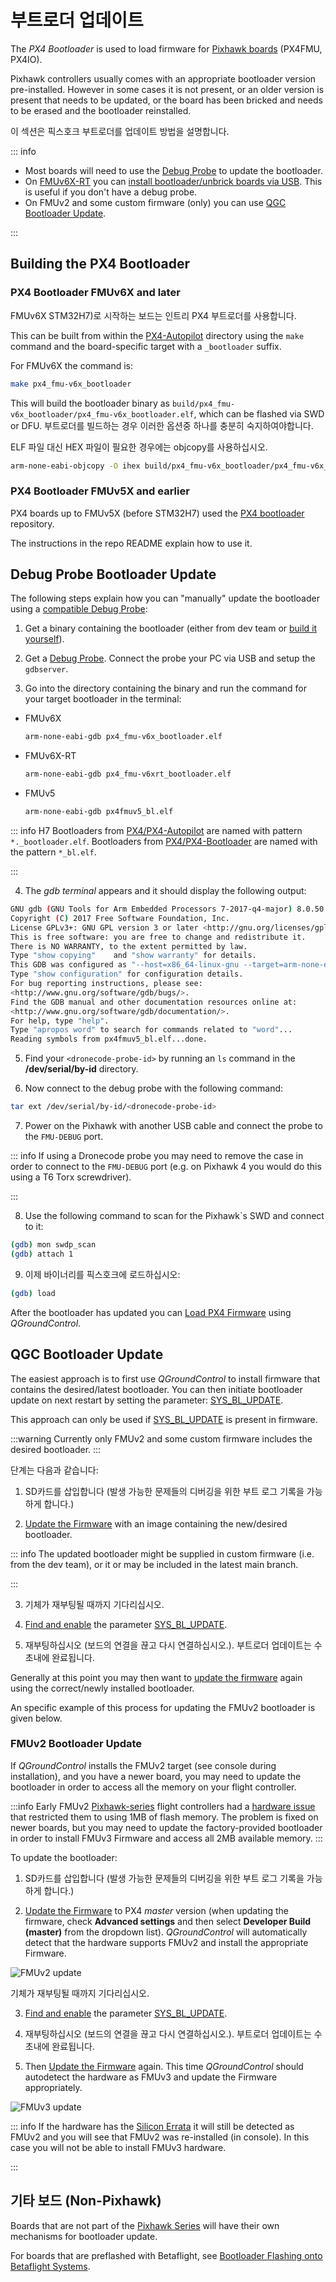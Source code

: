 # 부트로더 업데이트

The _PX4 Bootloader_ is used to load firmware for [Pixhawk boards](../flight_controller/pixhawk_series.md) (PX4FMU, PX4IO).

Pixhawk controllers usually comes with an appropriate bootloader version pre-installed.
However in some cases it is not present, or an older version is present that needs to be updated, or the board has been bricked and needs to be erased and the bootloader reinstalled.

이 섹션은 픽스호크 부트로더를 업데이트 방법을 설명합니다.

::: info

- Most boards will need to use the [Debug Probe](#debug-probe-bootloader-update) to update the bootloader.
- On [FMUv6X-RT](../flight_controller/pixhawk6x-rt.md) you can [install bootloader/unbrick boards via USB](bootloader_update_v6xrt.md).
  This is useful if you don't have a debug probe.
- On FMUv2 and some custom firmware (only) you can use [QGC Bootloader Update](#qgc-bootloader-update).

:::

## Building the PX4 Bootloader

### PX4 Bootloader FMUv6X and later

FMUv6X STM32H7)로 시작하는 보드는 인트리 PX4 부트로더를 사용합니다.

This can be built from within the [PX4-Autopilot](https://github.com/PX4/PX4-Autopilot) directory using the `make` command and the board-specific target with a `_bootloader` suffix.

For FMUv6X the command is:

```sh
make px4_fmu-v6x_bootloader
```

This will build the bootloader binary as `build/px4_fmu-v6x_bootloader/px4_fmu-v6x_bootloader.elf`, which can be flashed via SWD or DFU.
부트로더를 빌드하는 경우 이러한 옵션중 하나를 충분히 숙지하여야합니다.

ELF 파일 대신 HEX 파일이 필요한 경우에는 objcopy를 사용하십시오.

```sh
arm-none-eabi-objcopy -O ihex build/px4_fmu-v6x_bootloader/px4_fmu-v6x_bootloader.elf px4_fmu-v6x_bootloader.hex
```

### PX4 Bootloader FMUv5X and earlier

PX4 boards up to FMUv5X (before STM32H7) used the [PX4 bootloader](https://github.com/PX4/Bootloader) repository.

The instructions in the repo README explain how to use it.

## Debug Probe Bootloader Update

The following steps explain how you can "manually" update the bootloader using a [compatible Debug Probe](../debug/swd_debug.md#debug-probes-for-px4-hardware):

1. Get a binary containing the bootloader (either from dev team or [build it yourself](#building-the-px4-bootloader)).

2. Get a [Debug Probe](../debug/swd_debug.md#debug-probes-for-px4-hardware).
  Connect the probe your PC via USB and setup the `gdbserver`.

3. Go into the directory containing the binary and run the command for your target bootloader in the terminal:

  - FMUv6X

    ```sh
    arm-none-eabi-gdb px4_fmu-v6x_bootloader.elf
    ```

  - FMUv6X-RT

    ```sh
    arm-none-eabi-gdb px4_fmu-v6xrt_bootloader.elf
    ```

  - FMUv5

    ```sh
    arm-none-eabi-gdb px4fmuv5_bl.elf
    ```

  ::: info
  H7 Bootloaders from [PX4/PX4-Autopilot](https://github.com/PX4/PX4-Autopilot) are named with pattern `*._bootloader.elf`.
  Bootloaders from [PX4/PX4-Bootloader](https://github.com/PX4/PX4-Bootloader) are named with the pattern `*_bl.elf`.

:::

4. The _gdb terminal_ appears and it should display the following output:

  ```sh
  GNU gdb (GNU Tools for Arm Embedded Processors 7-2017-q4-major) 8.0.50.20171128-git
  Copyright (C) 2017 Free Software Foundation, Inc.
  License GPLv3+: GNU GPL version 3 or later <http://gnu.org/licenses/gpl.html>
  This is free software: you are free to change and redistribute it.
  There is NO WARRANTY, to the extent permitted by law.
  Type "show copying"    and "show warranty" for details.
  This GDB was configured as "--host=x86_64-linux-gnu --target=arm-none-eabi".
  Type "show configuration" for configuration details.
  For bug reporting instructions, please see:
  <http://www.gnu.org/software/gdb/bugs/>.
  Find the GDB manual and other documentation resources online at:
  <http://www.gnu.org/software/gdb/documentation/>.
  For help, type "help".
  Type "apropos word" to search for commands related to "word"...
  Reading symbols from px4fmuv5_bl.elf...done.
  ```

5. Find your `<dronecode-probe-id>` by running an `ls` command in the **/dev/serial/by-id** directory.

6. Now connect to the debug probe with the following command:

  ```sh
  tar ext /dev/serial/by-id/<dronecode-probe-id>
  ```

7. Power on the Pixhawk with another USB cable and connect the probe to the `FMU-DEBUG` port.

  ::: info
  If using a Dronecode probe you may need to remove the case in order to connect to the `FMU-DEBUG` port (e.g. on Pixhawk 4 you would do this using a T6 Torx screwdriver).

:::

8. Use the following command to scan for the Pixhawk\`s SWD and connect to it:

  ```sh
  (gdb) mon swdp_scan
  (gdb) attach 1
  ```

9. 이제 바이너리를 픽스호크에 로드하십시오:

  ```sh
  (gdb) load
  ```

After the bootloader has updated you can [Load PX4 Firmware](../config/firmware.md) using _QGroundControl_.

## QGC Bootloader Update

The easiest approach is to first use _QGroundControl_ to install firmware that contains the desired/latest bootloader.
You can then initiate bootloader update on next restart by setting the parameter: [SYS_BL_UPDATE](../advanced_config/parameter_reference.md#SYS_BL_UPDATE).

This approach can only be used if [SYS_BL_UPDATE](../advanced_config/parameter_reference.md#SYS_BL_UPDATE) is present in firmware.

:::warning
Currently only FMUv2 and some custom firmware includes the desired bootloader.
:::

단계는 다음과 같습니다:

1. SD카드를 삽입합니다 (발생 가능한 문제들의 디버깅을 위한 부트 로그 기록을 가능하게 합니다.)

2. [Update the Firmware](../config/firmware.md#custom) with an image containing the new/desired bootloader.

  ::: info
  The updated bootloader might be supplied in custom firmware (i.e. from the dev team), or it or may be included in the latest main branch.

:::

3. 기체가 재부팅될 때까지 기다리십시오.

4. [Find and enable](../advanced_config/parameters.md) the parameter [SYS_BL_UPDATE](../advanced_config/parameter_reference.md#SYS_BL_UPDATE).

5. 재부팅하십시오 (보드의 연결을 끊고 다시 연결하십시오.).
  부트로더 업데이트는 수초내에 완료됩니다.

Generally at this point you may then want to [update the firmware](../config/firmware.md) again using the correct/newly installed bootloader.

An specific example of this process for updating the FMUv2 bootloader is given below.

### FMUv2 Bootloader Update

If _QGroundControl_ installs the FMUv2 target (see console during installation), and you have a newer board, you may need to update the bootloader in order to access all the memory on your flight controller.

:::info
Early FMUv2 [Pixhawk-series](../flight_controller/pixhawk_series.md#fmu_versions) flight controllers had a [hardware issue](../flight_controller/silicon_errata.md#fmuv2-pixhawk-silicon-errata) that restricted them to using 1MB of flash memory.
The problem is fixed on newer boards, but you may need to update the factory-provided bootloader in order to install FMUv3 Firmware and access all 2MB available memory.
:::

To update the bootloader:

1. SD카드를 삽입합니다 (발생 가능한 문제들의 디버깅을 위한 부트 로그 기록을 가능하게 합니다.)

2. [Update the Firmware](../config/firmware.md) to PX4 _master_ version (when updating the firmware, check **Advanced settings** and then select **Developer Build (master)** from the dropdown list).
  _QGroundControl_ will automatically detect that the hardware supports FMUv2 and install the appropriate Firmware.

  ![FMUv2 update](../../assets/qgc/setup/firmware/bootloader_update.jpg)

  기체가 재부팅될 때까지 기다리십시오.

3. [Find and enable](../advanced_config/parameters.md) the parameter [SYS_BL_UPDATE](../advanced_config/parameter_reference.md#SYS_BL_UPDATE).

4. 재부팅하십시오 (보드의 연결을 끊고 다시 연결하십시오.).
  부트로더 업데이트는 수초내에 완료됩니다.

5. Then [Update the Firmware](../config/firmware.md) again.
  This time _QGroundControl_ should autodetect the hardware as FMUv3 and update the Firmware appropriately.

  ![FMUv3 update](../../assets/qgc/setup/firmware/bootloader_fmu_v3_update.jpg)

  ::: info
  If the hardware has the [Silicon Errata](../flight_controller/silicon_errata.md#fmuv2-pixhawk-silicon-errata) it will still be detected as FMUv2 and you will see that FMUv2 was re-installed (in console).
  In this case you will not be able to install FMUv3 hardware.

:::

## 기타 보드 (Non-Pixhawk)

Boards that are not part of the [Pixhawk Series](../flight_controller/pixhawk_series.md) will have their own mechanisms for bootloader update.

For boards that are preflashed with Betaflight, see [Bootloader Flashing onto Betaflight Systems](bootloader_update_from_betaflight.md).

